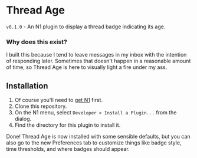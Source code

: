 # Thread Age

`v0.1.0` - An N1 plugin to display a thread badge indicating its age.

### Why does this exist?

I built this because I tend to leave messages in my inbox with the intention of responding later. Sometimes that doesn't happen in a reasonable amount of time, so Thread Age is here to visually light a fire under my ass.

## Installation

1. Of course you'll need to [get N1](https://nylas.com/n1) first.
2. Clone this repository.
3. On the N1 menu, select `Developer > Install a Plugin...` from the dialog.
4. Find the directory for this plugin to install it.

Done! Thread Age is now installed with some sensible defaults, but you can also go to the new Preferences tab to customize things like badge style, time thresholds, and where badges should appear.
